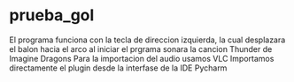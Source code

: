 # prueba_gol
El programa funciona con la tecla de direccion izquierda, la cual desplazara el balon hacia el arco
al iniciar el prgrama sonara la cancion Thunder de Imagine Dragons
Para la importacion del audio usamos VLC
Importamos directamente el plugin desde la interfase de la IDE Pycharm 
